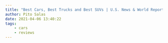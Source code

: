 ```yaml
---
title: "Best Cars, Best Trucks and Best SUVs | U.S. News & World Report"
author: Pito Salas
date: 2021-04-06 13:40:22
tags:
    - cars
    - reviews
---
```


